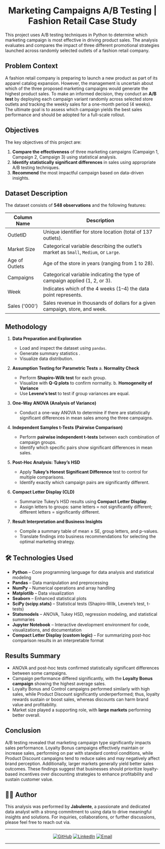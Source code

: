 <h1 align='center'>Marketing Campaigns A/B Testing | Fashion Retail Case Study</h1>

This project uses A/B testing techniques in Python to determine which marketing campaign is most effective in driving product sales. The analysis evaluates and compares the impact of three different promotional strategies launched across randomly selected outlets of a fashion retail company.

## Problem Context

A fashion retail company is preparing to launch a new product as part of its apparel catalog expansion. However, the management is uncertain about which of the three proposed marketing campaigns would generate the highest product sales. To make an informed decision, they conduct an **A/B test** by deploying each campaign variant randomly across selected store outlets and tracking the weekly sales for a one-month period (4 weeks). The ultimate goal is to assess which campaign yields the best sales performance and should be adopted for a full-scale rollout.

## Objectives

The key objectives of this project are:

1. **Compare the effectiveness** of three marketing campaigns (Campaign 1, Campaign 2, Campaign 3) using statistical analysis.
2. **Identify statistically significant differences** in sales using appropriate A/B testing techniques.
3. **Recommend** the most impactful campaign based on data-driven insights.

## Dataset Description

The dataset consists of **548 observations** and the following features:

| Column Name    | Description                                                                           |
| -------------- | ------------------------------------------------------------------------------------- |
| OutletID       | Unique identifier for store location (total of 137 outlets).                          |
| Market Size    | Categorical variable describing the outlet’s market as `Small`, `Medium`, or `Large`. |
| Age of Outlets | Age of the store in years (ranging from 1 to 28).                                    |
| Campaigns      | Categorical variable indicating the type of campaign applied (1, 2, or 3).            |
| Week           | Indicates which of the 4 weeks (1–4) the data point represents.                       |
| Sales ('000')  | Sales revenue in thousands of dollars for a given campaign, store, and week.          |

## Methodology

1. **Data Preparation and Exploration**

   * Load and inspect the dataset using `pandas`.
   * Generate summary statistics .
   * Visualize data distribution.

2. **Assumption Testing for Parametric Tests**
   a. **Normality Check**

   * Perform **Shapiro-Wilk test** for each group.
   * Visualize with **Q-Q plots** to confirm normality.
     b. **Homogeneity of Variance**
   * Use **Levene’s test** to test if group variances are equal.

3. **One-Way ANOVA (Analysis of Variance)**

   * Conduct a one-way ANOVA to determine if there are statistically significant differences in mean sales among the three campaigns.

4. **Independent Samples t-Tests (Pairwise Comparison)**

   * Perform **pairwise independent t-tests** between each combination of campaign groups.
   * Identify which specific pairs show significant differences in mean sales.

5. **Post-Hoc Analysis: Tukey’s HSD**

   * Apply **Tukey’s Honest Significant Difference** test to control for multiple comparisons.
   * Identify exactly which campaign pairs are significantly different.

6. **Compact Letter Display (CLD)**

   * Summarize Tukey’s HSD results using **Compact Letter Display**.
   * Assign letters to groups: same letters = not significantly different; different letters = significantly different.

7. **Result Interpretation and Business Insights**

   * Compile a summary table of mean ± SE, group letters, and p-values.
   * Translate findings into business recommendations for selecting the optimal marketing strategy.


## 🛠️ Technologies Used

* **Python** – Core programming language for data analysis and statistical modeling
* **Pandas** – Data manipulation and preprocessing
* **NumPy** – Numerical operations and array handling
* **Matplotlib** – Data visualization
* **Seaborn** – Enhanced statistical plots
* **SciPy (scipy.stats)** – Statistical tests (Shapiro-Wilk, Levene’s test, t-tests)
* **Statsmodels** – ANOVA, Tukey HSD, regression modeling, and statistical summaries
* **Jupyter Notebook** – Interactive development environment for code, visualizations, and documentation
* **Compact Letter Display (custom logic)** – For summarizing post-hoc comparison results in an interpretable format





## Results Summary

* ANOVA and post-hoc tests confirmed statistically significant differences between some campaigns.
* Campaign performance differed significantly, with the **Loyalty Bonus campaign** showing the highest average sales.
* Loyalty Bonus and Control campaigns performed similarly with high sales, while Product Discount significantly underperformed; thus, loyalty rewards sustain or boost sales, whereas discounts can harm brand value and profitability.
* Market size played a supporting role, with **large markets** performing better overall.


## Conclusion

A/B testing revealed that marketing campaign type significantly impacts sales performance. Loyalty Bonus campaigns effectively maintain or increase sales, performing on par with standard control conditions, while Product Discount campaigns tend to reduce sales and may negatively affect brand perception. Additionally, larger markets generally yield better sales outcomes. These findings suggest that businesses should prioritize loyalty-based incentives over discounting strategies to enhance profitability and sustain customer value.

## 👨‍💻 Author


This analysis was performed by **Jabulente**, a passionate and dedicated data analyst with a strong commitment to using data to drive meaningful insights and solutions. For inquiries, collaborations, or further discussions, please feel free to reach out via.  

----

<div align="center">  
    
[![GitHub](https://img.shields.io/badge/GitHub-Jabulente-black?logo=github)](https://github.com/Jabulente)  [![LinkedIn](https://img.shields.io/badge/LinkedIn-Jabulente-blue?logo=linkedin)](https://linkedin.com/in/jabulente-208019349)  [![Email](https://img.shields.io/badge/Email-jabulente@hotmail.com-red?logo=gmail)](mailto:Jabulente@hotmail.com)  

</div>

----
